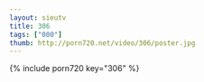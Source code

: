 ```yaml
--- 
layout: sieutv
title: 306
tags: ["000"]
thumb: http://porn720.net/video/306/poster.jpg
---
```

{% include porn720 key="306" %} 

